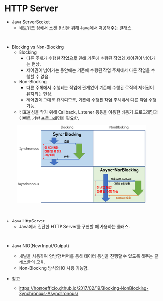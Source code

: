# HTTP Server

* Java ServerSocket
  * 네트워크 상에서 소켓 통신을 위해 Java에서 제공해주는 클래스.

<br>

* Blocking vs Non-Blocking
  * Blocking
    * 다른 주체가 수행한 작업으로 인해 기존에 수행된 작업의 제어권이 넘어가는 현상.
    * 제어권이 넘어가는 동안에는 기존에 수행된 작업 주체에서 다른 작업을 수행할 수 없음.
  * Non-Blocking
    * 다른 주체에서 수행되는 작업에 관계없이 기존에 수행된 로직의 제어권이 유지되는 현상.
    * 제어권이 그대로 유지되므로, 기존에 수행된 작업 주체에서 다른 작업 수행 가능.
  * 비효율성을 막기 위해 Callback, Listener 등등을 이용한 비동기 프로그래밍과 이벤트 기반 프로그래밍이 필요함.

<figure><img src="./images/blocking-non-blocking.png" alt=""></figure>

<br>

* Java HttpServer
  * Java에서 간단한 HTTP Server를 구현할 때 사용하는 클래스.

<br>

* Java NIO(New Input/Output)
  * 채널을 사용하여 양방향 버퍼를 통해 데이터 통신을 진행할 수 있도록 해주는 클래스들의 모음.
  * Non-Blocking 방식의 IO 사용 가능함.

* 참고
  * https://homoefficio.github.io/2017/02/19/Blocking-NonBlocking-Synchronous-Asynchronous/
